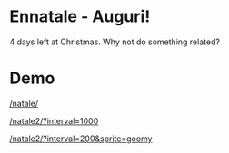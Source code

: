 Ennatale - Auguri!
=================================================
4 days left at Christmas. Why not do something related?

Demo
====
[/natale/](http://www.giovannicapuano.net/natale/)

[/natale2/?interval=1000](http://www.giovannicapuano.net/natale2/?interval=1000)

[/natale2/?interval=200&sprite=goomy](http://www.giovannicapuano.net/natale2/?interval=200&sprite=goomy)
